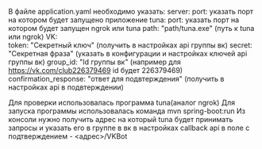 В файле application.yaml необходимо указать:
  server:
    port: указать порт на котором будет запущено приложение
  tuna:
    port: указать порт на котором будет запущен ngrok или tuna
    path: "path/tuna.exe" (путь к tuna или ngrok)
  VK:  
    token: "Секретный ключ" (получить в настройках api группы вк)
    secret: "Секретная фраза" (указать в конфигурации и настройках ключей api группы вк)
    group_id: "Id группы вк" (например для https://vk.com/club226379469 id будет 226379469)
    confirmation_response: "ответ для подвтерждения" (получить в настройках api в подвтерждении)

Для проверки использовалась программа tuna(аналог ngrok)
Для запуска программы использовалась команда mvn spring-boot:run
Из консоли нужно получить адрес на который tuna будет принимать запросы и указать его в группе в вк в настройках callback api в поле с подтверждением - <адрес>/VKBot
